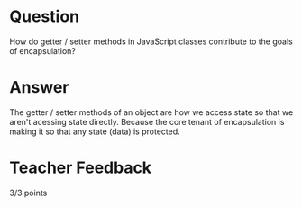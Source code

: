 # Question

How do getter / setter methods in JavaScript classes contribute to the goals of encapsulation?

# Answer
The getter / setter methods of an object are how we access state so that we aren't acessing state directly. Because the core tenant of encapsulation is making it so that any state (data) is protected.

# Teacher Feedback

3/3 points